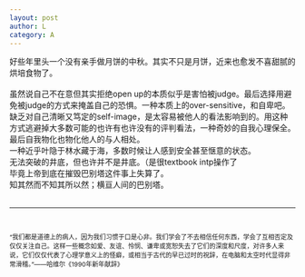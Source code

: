 ```yaml
---
layout: post
author: L
category: A
---
```


好些年里头一个没有亲手做月饼的中秋。其实不只是月饼，近来也愈发不喜甜腻的烘培食物了。<br>
<br>
虽然说自己不在意但其实拒绝open up的本质似乎是害怕被judge。最后选择用避免被judge的方式来掩盖自己的恐惧。一种本质上的over-sensitive，和自卑吧。缺乏对自己清晰又笃定的self-image，是太容易被他人的看法影响到的。用这种方式逃避掉大多数可能的也许有也许没有的评判看法，一种奇妙的自我心理保全。<br>
最后自我物化也物化他人的与人相处。<br>
一种近乎叶隐于林水藏于海，多数时候让人感到安全甚至惬意的状态。<br>
无法突破的井底，但也许并不是井底。（是很textbook intp操作了<br>
毕竟上帝到底在摧毁巴别塔这件事上失算了。<br>
知其然而不知其所以然；横亘人间的巴别塔。<br>
<br>
* * *
<br>
<p style = "font-size :11px">“我们都是道德上的病人，因为我们习惯于口是心非。我们学会了不去相信任何东西，学会了互相否定及仅仅关注自己。这样一些概念如爱、友谊、怜悯、谦卑或宽恕失去了它们的深度和尺度，对许多人来说，它们仅仅代表了心理学意义上的怪癖，或相当于古代的早已过时的祝辞，在电脑和太空时代显得非常滑稽。”——哈维尔《1990年新年献辞》</p><br>

